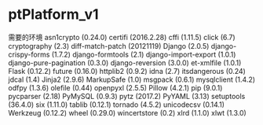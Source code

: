 # ptPlatform_v1  
需要的环境
asn1crypto (0.24.0)
certifi (2016.2.28)
cffi (1.11.5)
click (6.7)
cryptography (2.3)
diff-match-patch (20121119)
Django (2.0.5)
django-crispy-forms (1.7.2)
django-formtools (2.1)
django-import-export (1.0.1)
django-pure-pagination (0.3.0)
django-reversion (3.0.0)
et-xmlfile (1.0.1)
Flask (0.12.2)
future (0.16.0)
httplib2 (0.9.2)
idna (2.7)
itsdangerous (0.24)
jdcal (1.4)
Jinja2 (2.9.6)
MarkupSafe (1.0)
msgpack (0.6.1)
mysqlclient (1.4.2)
odfpy (1.3.6)
olefile (0.44)
openpyxl (2.5.5)
Pillow (4.2.1)
pip (9.0.1)
pycparser (2.18)
PyMySQL (0.9.3)
pytz (2017.2)
PyYAML (3.13)
setuptools (36.4.0)
six (1.11.0)
tablib (0.12.1)
tornado (4.5.2)
unicodecsv (0.14.1)
Werkzeug (0.12.2)
wheel (0.29.0)
wincertstore (0.2)
xlrd (1.1.0)
xlwt (1.3.0)

